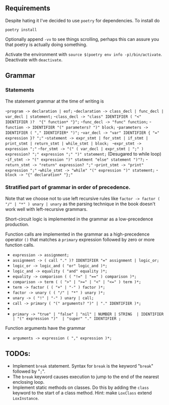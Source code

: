 

## Requirements 
Despite hating it I've decided to use `poetry` for dependencies. To install do

`poetry install` 

Optionally append `-vv` to see things scrolling, perhaps this can assure you that poetry is actually doing something.

Activate the environment with `source $(poetry env info -p)/bin/activate`. Deactivate with `deactivate`.


## Grammar

### Statements
The statement grammar at the time of writing is 

-`program -> declaration | eof;`
-`declaration -> class_decl | func_decl | var_decl | statement;`
-`class_decl -> "class" IDENTIFIER ( "<" IDENTIFIER )?  "{" function* "}";`
-`func_decl -> "func" function;`
-`function -> IDENTIFIER "(" parameters? ")" block;`
-`parameters -> IDENTIFIER ( "," IDENTIFIER* ")";`
-`var_decl -> "var" IDENTIFIER { "=" expression }? ";"`
-`statement -> expr_stmt | for_stmt | if_stmt | print_stmt | return_stmt | while_stmt | block; `
-`expr_stmt -> expression ";"`
-`for_stmt -> "(" ( var_decl | expr_stmt | ";" ) expression? ";" expression ";" ")" statement;`  (Desugared to while loop)
-`if_stmt -> "(" expression ")" statment "else" statement ")"?;`
-`return_stmt -> "return" expression? ";"`
-`print_stmt -> "print" expression ";"`
-`while_stmt -> "while" "(" expression ")" statement;`
-`block -> "{" declaration* "};"`


### Stratified part of grammar in order of precedence. 

Note that we choose not to use 
left recursive rules like `factor -> factor ( "/" | "*" ) unary | unary` as the 
parsing technique in the book doesn't work well with left-recursive grammars.

Short-circuit logic is implemented in the grammar as a low-precedence production.

Function calls are implemented in the grammar as a high-precedence operator `()` 
that matches a `primary` expression followed by zero or more function calls.

- `expression -> assignment;`
- `assignment -> ( call "." )? IDENTIFIER "=" assignment | logic_or;`
- `logic_or -> logic_and ( "or" logic_and )*;`
- `logic_and -> equality ( "and" equality )*;`
- `equality -> comparison ( ( "!=" | "==" ) comparison )*;`
- `comparison -> term ( ( ">" | ">=" | "<" | "<=" ) term )*;`
- `term -> factor ( ( "+" | "-" ) factor )*;`
- `factor -> unary ( ( "/" | "*" ) unary )*;`
- `unary -> ( "!" | "-" ) unary | call;`
- `call -> primary ( "(" arguments? ")" | "." IDENTIFIER )*;`
- 
- `primary -> "true" | "false" | "nil" | NUMBER | STRING 
            | IDENTIFIER | "(" expression ")" 
            | "super" "." IDENTIFIER ;`


Function arguments have the grammar 

- `arguments -> expression ( "," expression )*;`


## TODOs:
- Implement `break` statement. Syntax for `break` is the keyword "`break`" followed by "`;`". 
- The `break` keyword causes execution to jump to the end of the nearest enclosing loop.
- Implement static methods on classes. Do this by adding the `class` keyword to the start of a class method. Hint: make `LoxClass` extend `LoxInstance`.
